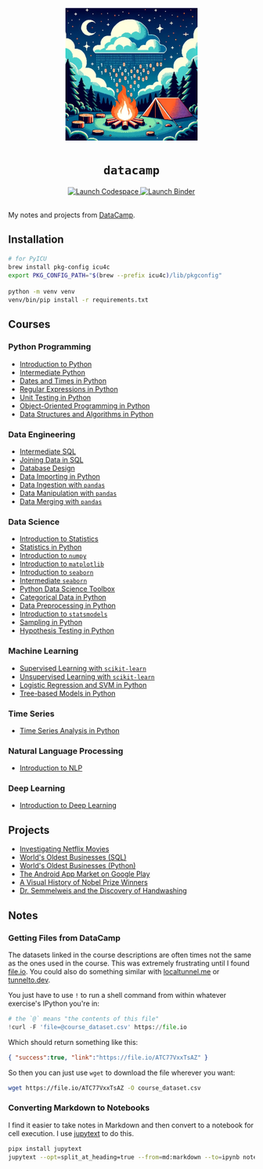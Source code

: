 <div align="center">
  <!-- Illustration of a tranquil camping scene under a starry night. The main focus is a campfire with flames composed of binary digits and pixelated embers with a tent pitched nearby. The backdrop is a clear sky with floating clouds. -->
  <img src="./datacamp.jpg" width="270" alt="A data campfire" />
  <h1 align="center"><code>datacamp</code></h1>
  <a href="https://github.com/codespaces/new/adamelliotfields/datacamp?machine=basicLinux32gb&devcontainer_path=.devcontainer/devcontainer.json">
    <img src="https://img.shields.io/badge/launch-codespace-24292E?logo=github" alt="Launch Codespace" />
  </a>
  <a href="https://mybinder.org/v2/gh/adamelliotfields/datacamp/main">
    <img src="https://mybinder.org/badge_logo.svg" alt="Launch Binder" />
  </a>
</div>
<br />

My notes and projects from [DataCamp](https://www.datacamp.com).

## Installation

```bash
# for PyICU
brew install pkg-config icu4c
export PKG_CONFIG_PATH="$(brew --prefix icu4c)/lib/pkgconfig"

python -m venv venv
venv/bin/pip install -r requirements.txt
```

## Courses

### Python Programming

  * [Introduction to Python](./notebooks/courses/introduction_to_python/notebook.ipynb)
  * [Intermediate Python](./notebooks/courses/intermediate_python/notebook.ipynb)
  * [Dates and Times in Python](./notebooks/courses/dates_and_times_in_python/notebook.ipynb)
  * [Regular Expressions in Python](./notebooks/courses/regular_expressions_in_python/notebook.ipynb)
  * [Unit Testing in Python](./notebooks/courses/unit_testing_in_python/notebook.ipynb)
  * [Object-Oriented Programming in Python](./notebooks/courses/oop_in_python/notebook.ipynb)
  * [Data Structures and Algorithms in Python](./notebooks/courses/dsa_in_python/notebook.ipynb)

### Data Engineering

  * [Intermediate SQL](./notebooks/courses/intermediate_sql/notebook.ipynb)
  * [Joining Data in SQL](./notebooks/courses/joining_data_in_sql/notebook.ipynb)
  * [Database Design](./notebooks/courses/database_design/notebook.ipynb)
  * [Data Importing in Python](./notebooks/courses/data_importing_in_python/notebook.ipynb)
  * [Data Ingestion with `pandas`](./notebooks/courses/data_ingestion_with_pandas/notebook.ipynb)
  * [Data Manipulation with `pandas`](./notebooks/courses/data_manipulation_with_pandas/notebook.ipynb)
  * [Data Merging with `pandas`](./notebooks/courses/data_merging_with_pandas/notebook.ipynb)

### Data Science
  * [Introduction to Statistics](./notebooks/courses/introduction_to_statistics/notebook.ipynb)
  * [Statistics in Python](./notebooks/courses/statistics_in_python/notebook.ipynb)
  * [Introduction to `numpy`](./notebooks/courses/introduction_to_numpy/notebook.ipynb)
  * [Introduction to `matplotlib`](./notebooks/courses/introduction_to_matplotlib/notebook.ipynb)
  * [Introduction to `seaborn`](./notebooks/courses/introduction_to_seaborn/notebook.ipynb)
  * [Intermediate `seaborn`](./notebooks/courses/intermediate_seaborn/notebook.ipynb)
  * [Python Data Science Toolbox](./notebooks/courses/python_data_science_toolbox/notebook.ipynb)
  * [Categorical Data in Python](./notebooks/courses/categorical_data_in_python/notebook.ipynb)
  * [Data Preprocessing in Python](./notebooks/courses/data_preprocessing_in_python/notebook.ipynb)
  * [Introduction to `statsmodels`](./notebooks/courses/introduction_to_statsmodels/notebook.ipynb)
  * [Sampling in Python](./notebooks/courses/sampling_in_python/notebook.ipynb)
  * [Hypothesis Testing in Python](./notebooks/courses/hypothesis_testing_in_python/notebook.ipynb)

### Machine Learning
  * [Supervised Learning with `scikit-learn`](./notebooks/courses/supervised_learning_with_sklearn/notebook.ipynb)
  * [Unsupervised Learning with `scikit-learn`](./notebooks/courses/unsupervised_learning_with_sklearn/notebook.ipynb)
  * [Logistic Regression and SVM in Python](./notebooks/courses/logistic_regression_and_svm_in_python/notebook.ipynb)
  * [Tree-based Models in Python](./notebooks/courses/tree_models_in_python/notebook.ipynb)

### Time Series
  * [Time Series Analysis in Python](./notebooks/courses/time_series_analysis_in_python/notebook.ipynb)

### Natural Language Processing
  * [Introduction to NLP](./notebooks/courses/introduction_to_nlp/notebook.ipynb)

### Deep Learning
  * [Introduction to Deep Learning](./notebooks/courses/introduction_to_deep_learning/notebook.ipynb)

## Projects

  * [Investigating Netflix Movies](./notebooks/projects/investigating_netflix_movies/notebook.ipynb)
  * [World's Oldest Businesses (SQL)](./notebooks/projects/worlds_oldest_businesses_sql/notebook.ipynb)
  * [World's Oldest Businesses (Python)](./notebooks/projects/worlds_oldest_businesses_python/notebook.ipynb)
  * [The Android App Market on Google Play](./notebooks/projects/android_app_market/notebook.ipynb)
  * [A Visual History of Nobel Prize Winners](./notebooks/projects/nobel_prize_history/notebook.ipynb)
  * [Dr. Semmelweis and the Discovery of Handwashing](./notebooks/projects/discovery_of_handwashing/notebook.ipynb)

## Notes

### Getting Files from DataCamp

The datasets linked in the course descriptions are often times not the same as the ones used in the course. This was extremely frustrating until I found [file.io](https://file.io). You could also do something similar with [localtunnel.me](https://localtunnel.me) or [tunnelto.dev](https://tunnelto.dev).

You just have to use `!` to run a shell command from within whatever exercise's IPython you're in:

```py
# the `@` means "the contents of this file"
!curl -F 'file=@course_dataset.csv' https://file.io
```

Which should return something like this:

```json
{ "success":true, "link":"https://file.io/ATC77VxxTsAZ" }
```

So then you can just use `wget` to download the file wherever you want:

```bash
wget https://file.io/ATC77VxxTsAZ -O course_dataset.csv
```

### Converting Markdown to Notebooks

I find it easier to take notes in Markdown and then convert to a notebook for cell execution. I use [jupytext](https://github.com/mwouts/jupytext) to do this.

```bash
pipx install jupytext
jupytext --opt=split_at_heading=true --from=md:markdown --to=ipynb notebook.md
```
